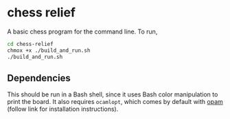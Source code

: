 # chess relief

A basic chess program for the command line. To run,
```sh
cd chess-relief
chmox +x ./build_and_run.sh
./build_and_run.sh
```

## Dependencies

This should be run in a Bash shell, since it uses Bash color manipulation to print the board. It also requires `ocamlopt`, which comes by default with [opam](https://opam.ocaml.org) (follow link for installation instructions).
